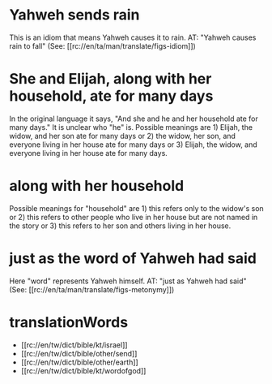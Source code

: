 # Yahweh sends rain

This is an idiom that means Yahweh causes it to rain. AT: "Yahweh causes rain to fall" (See: [[rc://en/ta/man/translate/figs-idiom]])

# She and Elijah, along with her household, ate for many days

In the original language it says, "And she and he and her household ate for many days." It is unclear who "he" is. Possible meanings are 1) Elijah, the widow, and her son ate for many days or 2) the widow, her son, and everyone living in her house ate for many days or 3) Elijah, the widow, and everyone living in her house ate for many days.

# along with her household

Possible meanings for "household" are 1) this refers only to the widow's son or 2) this refers to other people who live in her house but are not named in the story or 3) this refers to her son and others living in her house.

# just as the word of Yahweh had said

Here "word" represents Yahweh himself. AT: "just as Yahweh had said" (See: [[rc://en/ta/man/translate/figs-metonymy]])

# translationWords

* [[rc://en/tw/dict/bible/kt/israel]]
* [[rc://en/tw/dict/bible/other/send]]
* [[rc://en/tw/dict/bible/other/earth]]
* [[rc://en/tw/dict/bible/kt/wordofgod]]